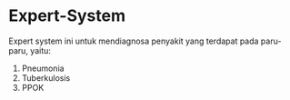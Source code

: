 # Expert-System
Expert system ini untuk mendiagnosa penyakit yang terdapat pada paru-paru, yaitu:
1. Pneumonia
2. Tuberkulosis
3. PPOK
